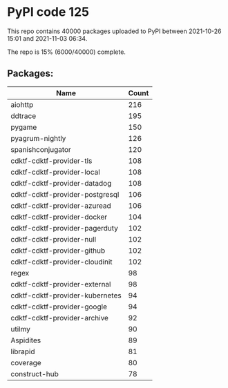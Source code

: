 # PyPI code 125

This repo contains 40000 packages uploaded to PyPI between 
2021-10-26 15:01 and 2021-11-03 06:34.

The repo is 15% (6000/40000) complete.

## Packages:

| Name  | Count |
| ----- | ----- |
| aiohttp | 216 |
| ddtrace | 195 |
| pygame | 150 |
| pyagrum-nightly | 126 |
| spanishconjugator | 120 |
| cdktf-cdktf-provider-tls | 108 |
| cdktf-cdktf-provider-local | 108 |
| cdktf-cdktf-provider-datadog | 108 |
| cdktf-cdktf-provider-postgresql | 106 |
| cdktf-cdktf-provider-azuread | 106 |
| cdktf-cdktf-provider-docker | 104 |
| cdktf-cdktf-provider-pagerduty | 102 |
| cdktf-cdktf-provider-null | 102 |
| cdktf-cdktf-provider-github | 102 |
| cdktf-cdktf-provider-cloudinit | 102 |
| regex | 98 |
| cdktf-cdktf-provider-external | 98 |
| cdktf-cdktf-provider-kubernetes | 94 |
| cdktf-cdktf-provider-google | 94 |
| cdktf-cdktf-provider-archive | 92 |
| utilmy | 90 |
| Aspidites | 89 |
| librapid | 81 |
| coverage | 80 |
| construct-hub | 78 |


